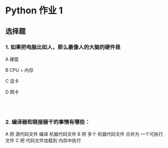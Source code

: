 
# Python 作业 1 

## 选择题


### 1. 如果把电脑比如人，那么最像人的大脑的硬件是
  A 硬盘
  
  B CPU + 内存
  
  C 显卡
  
  D 网卡


<br><br>

### 2. 编译器和链接器干的事情有哪些：
  A 把 源代码文件 编译 机器代码文件
  B 把 多个 机器代码文件 合并为 一个可执行文件
  C 把 代码文件加载到 内存中执行
